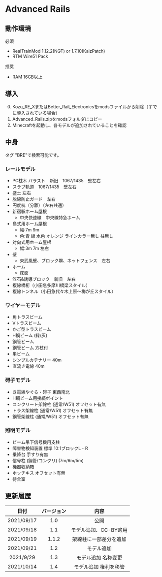 # Advanced Rails

## 動作環境

必須
- RealTrainMod 1.12.2(NGT) or 1.7.10(KaizPatch) 
- RTM Wire51 Pack

推奨
- RAM 16GB以上

## 導入

0. Kozu_RE_XまたはBetter_Rail_Electronicsをmodsファイルから削除（すでに導入されている場合）
1. Advanced_Rails.zipをmodsフォルダにコピー
2. Minecraftを起動し、各モデルが追加されていることを確認

## 中身
タグ "BRE"で検索可能です。

### レールモデル
- PC枕木 バラスト　新旧　1067/1435　壁左右
- スラブ軌道　1067/1435　壁左右
- 盛土 左右
- 脱線防止ガード　左右
- 円度杭（分離）（左右共通）
- 新宿駅ホーム屋根
	- 中央快速線　中央線特急ホーム
- 島式用ホーム屋根
	- 幅:7m 9m  
	- 色:青 緑 水色 オレンジ ラインカラー無し 柱無し
- 対向式用ホーム屋根
	- 幅:3m 7m 左右
- 壁
	- 東武風壁、ブロック塀、ネットフェンス　左右
- ホーム
	- 床面 
- 笠石&誘導ブロック　新旧　左右
- 複線橋桁（小田急多摩川橋梁スタイル）
- 複線トンネル（小田急代々木上原～梅が丘スタイル）
### ワイヤーモデル
- 角トラスビーム
- Vトラスビーム
- かご型トラスビーム
- H鋼ビーム (緑/灰)
- 鋼管ビーム
- 鋼管ビーム 方杖付
- 単ビーム
- シンプルカテナリー 40m
- 直流き電線 40m
### 碍子モデル
- き電線やぐら・碍子 東西南北
- H鋼ビーム用接続ポイント
- コンクリート架線柱 (通常/W51) オフセット有無
- トラス架線柱 (通常/W51) オフセット有無
- 鋼管架線柱 (通常/W51) オフセット有無
### 照明モデル
- ビーム吊下信号機用支柱
- 障害物検知装置 標準 10:1ブロックL・R
- 乗降台 手すり有無
- 信号柱 (鋼管/コンクリ) (7m/6m/5m)
- 機器収納箱
- ホッチキス オフセット有無
- 待合室

## 更新履歴
|日付|バージョン|内容|
|:--:|:--:|:--:|
|2021/09/17|1.0|公開|
|2021/09/18|1.1|モデル追加、CC-BY適用|
|2021/09/19|1.1.2|架線柱に一部差分を追加|
|2021/09/21|1.2|モデル追加|
|2021/9/29|1.3|モデル追加 名称変更|
|2021/10/14|1.4|モデル追加 権利を移管|